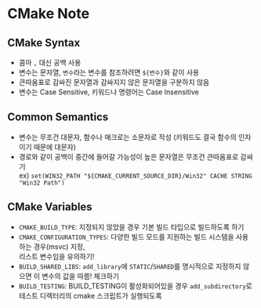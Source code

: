 # CMake Note

## CMake Syntax

- 콤마 `,` 대신 공백 사용
- 변수는 문자열, `변수`라는 변수를 참조하려면 `${변수}`와 같이 사용
- 큰따옴표로 감싸진 문자열과 감싸지지 않은 문자열을 구분하지 않음
- 변수는 Case Sensitive, 키워드나 명령어는 Case Insensitive

## Common Semantics

- 변수는 무조건 대문자, 함수나 매크로는 소문자로 작성 (키워드도 결국 함수의 인자이기 때문에 대문자)
- 경로와 같이 공백이 중간에 들어갈 가능성이 높은 문자열은 무조건 큰따옴표로 감싸기   
  ex) `set(WIN32_PATH "${CMAKE_CURRENT_SOURCE_DIR}/Win32" CACHE STRING "Win32 Path")`

## CMake Variables

- `CMAKE_BUILD_TYPE`: 지정되지 않았을 경우 기본 빌드 타입으로 빌드하도록 하기
- `CMAKE_CONFIGURATION_TYPES`: 다양한 빌드 모드를 지원하는 빌드 시스템을 사용하는 경우(msvc) 지정,   
  리스트 변수임을 유의하기!
- `BUILD_SHARED_LIBS`: `add_library`에 `STATIC`/`SHARED`를 명시적으로 지정하지 않으면 이 변수의 값을 따름! 체크하기
- `BUILD_TESTING`: BUILD_TESTING이 활성화되어있을 경우 `add_subdirectory`로 테스트 디렉터리의 cmake 스크립트가 실행되도록
